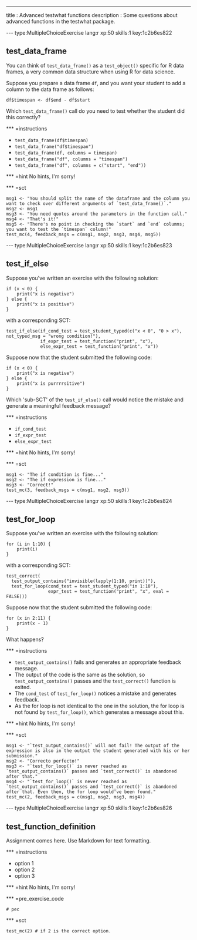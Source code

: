 ---
title       : Advanced testwhat functions
description : Some questions about advanced functions in the testwhat package.

--- type:MultipleChoiceExercise lang:r xp:50 skills:1 key:1c2b6es822
## test_data_frame

You can think of `test_data_frame()` as a `test_object()` specific for R data frames, a very common data structure when using R for data science.

Suppose you prepare a data frame `df`, and you want your student to add a column to the data frame as follows:

```
df$timespan <- df$end - df$start
```

Which `test_data_frame()` call do you need to test whether the student did this correctly?


*** =instructions
- `test_data_frame(df$timespan)`
- `test_data_frame("df$timespan")`
- `test_data_frame(df, columns = timespan)`
- `test_data_frame("df", columns = "timespan")`
- `test_data_frame("df", columns = c("start", "end"))`

*** =hint
No hints, I'm sorry!

*** =sct
```{r}
msg1 <- "You should split the name of the dataframe and the column you want to check over different arguments of `test_data_frame()`."
msg2 <- msg1
msg3 <- "You need quotes around the parameters in the function call."
msg4 <- "That's it!"
msg5 <- "There's no point in checking the `start` and `end` columns; you want to test the `timespan` column!"
test_mc(4, feedback_msgs = c(msg1, msg2, msg3, msg4, msg5))
```


--- type:MultipleChoiceExercise lang:r xp:50 skills:1 key:1c2b6es823
## test_if_else

Suppose you've written an exercise with the following solution:

```
if (x < 0) {
	print("x is negative")
} else {
	print("x is positive")
}
```

with a corresponding SCT:

```
test_if_else(if_cond_test = test_student_typed(c("x < 0", "0 > x"), not_typed_msg = "wrong condition!"),
             if_expr_test = test_function("print", "x"),
             else_expr_test = test_function("print", "x"))
```

Suppose now that the student submitted the following code:

```
if (x < 0) {
	print("x is negative")
} else {
	print("x is purrrrsitive")
}
```

Which 'sub-SCT' of the `test_if_else()` call would notice the mistake and generate a meaningful feedback message?

*** =instructions
- `if_cond_test`
- `if_expr_test`
- `else_expr_test`

*** =hint
No hints, I'm sorry!

*** =sct
```{r}
msg1 <- "The if condition is fine..."
msg2 <- "The if expression is fine..."
msg3 <- "Correct!"
test_mc(3, feedback_msgs = c(msg1, msg2, msg3))
```


--- type:MultipleChoiceExercise lang:r xp:50 skills:1 key:1c2b6es824
## test_for_loop

Suppose you've written an exercise with the following solution:

```
for (i in 1:10) {
	print(i)
}
```

with a corresponding SCT:

```
test_correct(
  test_output_contains("invisible(lapply(1:10, print))"),
  test_for_loop(cond_test = test_student_typed("in 1:10"),
                expr_test = test_function("print", "x", eval = FALSE)))
```

Suppose now that the student submitted the following code:

```
for (x in 2:11) {
	print(x - 1)	
}
```

What happens?

*** =instructions
- `test_output_contains()` fails and generates an appropriate feedback message.
- The output of the code is the same as the solution, so `test_output_contains()` passes and the `test_correct()` function is exited.
- The `cond_test` of `test_for_loop()` notices a mistake and generates feedback.
- As the for loop is not identical to the one in the solution, the for loop is not found by `test_for_loop()`, which generates a message about this.

*** =hint
No hints, I'm sorry!

*** =sct
```{r}
msg1 <- "`test_output_contains()` will not fail! The output of the expression is also in the output the student generated with his or her submission."
msg2 <- "Correcto perfecto!"
msg3 <- "`test_for_loop()` is never reached as `test_output_contains()` passes and `test_correct()` is abandoned after that."
msg4 <- "`test_for_loop()` is never reached as `test_output_contains()` passes and `test_correct()` is abandoned after that. Even then, the for loop would've been found."
test_mc(2, feedback_msgs = c(msg1, msg2, msg3, msg4))
```

--- type:MultipleChoiceExercise lang:r xp:50 skills:1 key:1c2b6es826
## test_function_definition

Assignment comes here. Use Markdown for text formatting.

*** =instructions
- option 1
- option 2
- option 3

*** =hint
No hints, I'm sorry!

*** =pre_exercise_code
```{r}
# pec
```

*** =sct
```{r}
test_mc(2) # if 2 is the correct option.
```
